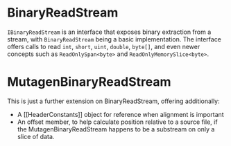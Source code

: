 # BinaryReadStream
`IBinaryReadStream` is an interface that exposes binary extraction from a stream, with `BinaryReadStream` being a basic implementation.  The interface offers calls to read `int`, `short`, `uint`, `double`, `byte[]`, and even newer concepts such as `ReadOnlySpan<byte>` and `ReadOnlyMemorySlice<byte>`.

# MutagenBinaryReadStream
This is just a further extension on BinaryReadStream, offering additionally:
- A [[HeaderConstants]] object for reference when alignment is important
- An offset member, to help calculate position relative to a source file, if the MutagenBinaryReadStream happens to be a substream on only a slice of data.
